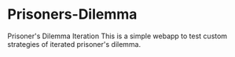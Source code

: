 # Prisoners-Dilemma
Prisoner's Dilemma Iteration
This is a simple webapp to test custom strategies of iterated prisoner's dilemma.
